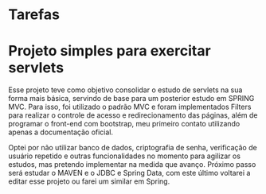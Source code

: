 # Tarefas
<h1>Projeto simples para exercitar servlets</h1>

Esse projeto teve como objetivo consolidar o estudo de servlets na sua forma mais básica, servindo de base para um posterior estudo em SPRING MVC. Para isso, foi utilizado o padrão MVC e foram implementados Filters para realizar o controle de acesso e redirecionamento das páginas, além de programar o front-end com bootstrap, meu primeiro contato utilizando apenas a documentação oficial.
			
Optei por não utilizar banco de dados, criptografia de senha, verificação de usuário repetido e outras funcionalidades no momento para agilizar os estudos, mas pretendo implementar na medida que avanço. Próximo passo será estudar o MAVEN e o JDBC e Spring Data, com este último voltarei a editar esse projeto ou farei um similar em Spring.
